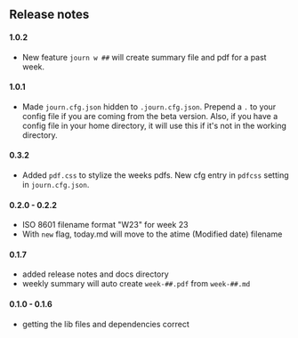## Release notes

#### 1.0.2
* New feature `journ w ##` will create summary file and pdf for a past week.

#### 1.0.1
* Made `journ.cfg.json` hidden to `.journ.cfg.json`. Prepend a `.` to your config
file if you are coming from the beta version. Also, if you have a config file in
your home directory, it will use this if it's not in the working directory.

#### 0.3.2
* Added `pdf.css` to stylize the weeks pdfs. New cfg entry in `pdfcss` setting in `journ.cfg.json`.

#### 0.2.0 - 0.2.2
* ISO 8601 filename format "W23" for week 23
* With `new` flag, today.md will move to the atime (Modified date) filename

#### 0.1.7
* added release notes and docs directory
* weekly summary will auto create `week-##.pdf` from `week-##.md`

#### 0.1.0 - 0.1.6
* getting the lib files and dependencies correct
